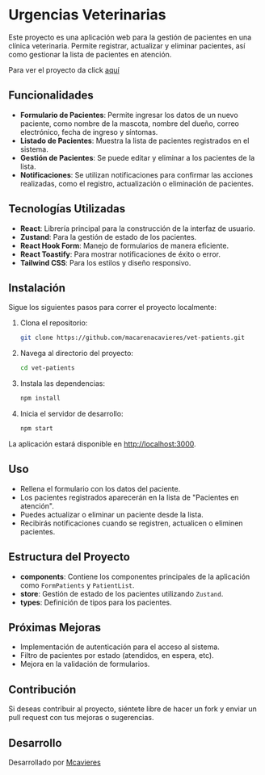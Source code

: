 # Urgencias Veterinarias

Este proyecto es una aplicación web para la gestión de pacientes en una clínica veterinaria. Permite registrar, actualizar y eliminar pacientes, así como gestionar la lista de pacientes en atención.

Para ver el proyecto da click [aquí](https://macarenacavieres.github.io/vet-patients/)

## Funcionalidades

- **Formulario de Pacientes**: Permite ingresar los datos de un nuevo paciente, como nombre de la mascota, nombre del dueño, correo electrónico, fecha de ingreso y síntomas.
- **Listado de Pacientes**: Muestra la lista de pacientes registrados en el sistema.
- **Gestión de Pacientes**: Se puede editar y eliminar a los pacientes de la lista.
- **Notificaciones**: Se utilizan notificaciones para confirmar las acciones realizadas, como el registro, actualización o eliminación de pacientes.

## Tecnologías Utilizadas

- **React**: Librería principal para la construcción de la interfaz de usuario.
- **Zustand**: Para la gestión de estado de los pacientes.
- **React Hook Form**: Manejo de formularios de manera eficiente.
- **React Toastify**: Para mostrar notificaciones de éxito o error.
- **Tailwind CSS**: Para los estilos y diseño responsivo.

## Instalación

Sigue los siguientes pasos para correr el proyecto localmente:

1. Clona el repositorio:
    ```bash
    git clone https://github.com/macarenacavieres/vet-patients.git
    ```

2. Navega al directorio del proyecto:
    ```bash
    cd vet-patients
    ```

3. Instala las dependencias:
    ```bash
    npm install
    ```

4. Inicia el servidor de desarrollo:
    ```bash
    npm start
    ```

La aplicación estará disponible en [http://localhost:3000](http://localhost:3000).

## Uso

- Rellena el formulario con los datos del paciente.
- Los pacientes registrados aparecerán en la lista de "Pacientes en atención".
- Puedes actualizar o eliminar un paciente desde la lista.
- Recibirás notificaciones cuando se registren, actualicen o eliminen pacientes.

## Estructura del Proyecto

- **components**: Contiene los componentes principales de la aplicación como `FormPatients` y `PatientList`.
- **store**: Gestión de estado de los pacientes utilizando `Zustand`.
- **types**: Definición de tipos para los pacientes.

## Próximas Mejoras

- Implementación de autenticación para el acceso al sistema.
- Filtro de pacientes por estado (atendidos, en espera, etc).
- Mejora en la validación de formularios.

## Contribución

Si deseas contribuir al proyecto, siéntete libre de hacer un fork y enviar un pull request con tus mejoras o sugerencias.

## Desarrollo

Desarrollado por [Mcavieres](https://www.linkedin.com/in/macarena-cavieres-rubio/)
